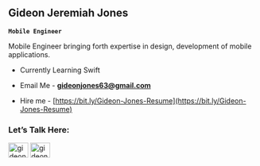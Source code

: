 
## Gideon Jeremiah Jones

**`Mobile Engineer`**

<p> Mobile Engineer  bringing forth expertise in design, development of mobile  applications.
</p>
  
- Currently Learning Swift

- Email Me - **gideonjones63@gmail.com**

-  Hire me - [https://bit.ly/Gideon-Jones-Resume](https://bit.ly/Gideon-Jones-Resume)

<h3 align="left">Let’s Talk Here:</h3>
<p align="left">
<a href="https://twitter.com/gideonjones_" target="blank"><img align="center" src="https://raw.githubusercontent.com/rahuldkjain/github-profile-readme-generator/master/src/images/icons/Social/twitter.svg" alt="gideonjones_" height="30" width="40" /></a>
<a href="https://api.whatsapp.com/message/SUDUJO3MREGXL1?autoload=1&app_absent=0" target="blank"><img align="center" src="https://raw.githubusercontent.com/rahuldkjain/github-profile-readme-generator/master/src/images/icons/Social/whatsapp.svg" alt="gideonjones" height="30" width="40" /></a>
</p>

<!--
<h3 align="left">Languages and Tools:</h3>

  <a href="https://www.figma.com/" target="_blank" rel="noreferrer"> <img src="https://www.vectorlogo.zone/logos/figma/figma-icon.svg" alt="figma" width="40" height="40"/> </a>
  <a href="https://firebase.google.com/" target="_blank" rel="noreferrer"> <img src="https://www.vectorlogo.zone/logos/firebase/firebase-icon.svg" alt="firebase" width="40" height="40"/> </a> 
  <a href="https://flutter.dev" target="_blank" rel="noreferrer"> <img src="https://www.vectorlogo.zone/logos/flutterio/flutterio-icon.svg" alt="flutter" width="40" height="40"/> </a> <a href="https://git-scm.com/" target="_blank" rel="noreferrer"> <img src="https://www.vectorlogo.zone/logos/git-scm/git-scm-icon.svg" alt="git" width="40" height="40"/> </a>  <a href="https://kotlinlang.org" target="_blank" rel="noreferrer"> <img src="https://www.vectorlogo.zone/logos/kotlinlang/kotlinlang-icon.svg" alt="kotlin" width="40" height="40"/> </a> <a href="https://postman.com" target="_blank" rel="noreferrer"> <img src="https://www.vectorlogo.zone/logos/getpostman/getpostman-icon.svg" alt="postman" width="40" height="40"/> </a> </p>

<p><img align="left" src="https://github-readme-stats.vercel.app/api/top-langs?username=gideonjon&show_icons=true&locale=en&layout=compact" alt="gideonjon" /></p>

<p>&nbsp;<img align="center" src="https://github-readme-stats.vercel.app/api?username=gideonjon&show_icons=true&locale=en" alt="gideonjon" /></p>

<p><img align="center" src="https://github-readme-streak-stats.herokuapp.com/?user=gideonjon&" alt="gideonjon" /></p>

--!>
<!-- <p align="left"> <img src="https://komarev.com/ghpvc/?username=gideonjon&label=Profile%20views&color=0e75b6&style=flat" alt="gideonjon" />

- 👨‍💻 All of my projects are available at [read.cv/gideonjones_](read.cv/gideonjones_)
- 👨‍💻 All of my projects are available at [read.cv/gideonjones_](read.cv/gideonjones_)
--!>
